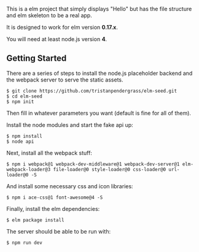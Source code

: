 This is a elm project that simply displays "Hello" but has the file structure and elm skeleton to be a real app.

It is designed to work for elm version **0.17.x**.

You will need at least node.js version **4**.

## Getting Started

There are a series of steps to install the node.js placeholder backend and the webpack server to serve the static assets.

```
$ git clone https://github.com/tristanpendergrass/elm-seed.git
$ cd elm-seed
$ npm init
```

Then fill in whatever parameters you want (default is fine for all of them).

Install the node modules and start the fake api up:

```
$ npm install
$ node api
```

Next, install all the webpack stuff:

```
$ npm i webpack@1 webpack-dev-middleware@1 webpack-dev-server@1 elm-webpack-loader@3 file-loader@0 style-loader@0 css-loader@0 url-loader@0 -S
```

And install some necessary css and icon libraries:

```
$ npm i ace-css@1 font-awesome@4 -S
```

Finally, install the elm dependencies:

```
$ elm package install
```

The server should be able to be run with:

```
$ npm run dev
```
